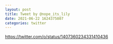 ```yaml
--- 
layout: post 
title: Tweet by @nope_its_lily 
date: 2021-06-22 1624375807 
categories: twitter 
--- 
```

https://twitter.com/o/status/1407360234331410436